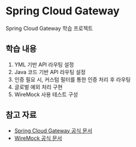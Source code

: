 # Spring Cloud Gateway

Spring Cloud Gateway 학습 프로젝트

## 학습 내용

1. YML 기반 API 라우팅 설정
2. Java 코드 기반 API 라우팅 설정
3. 인증 필요 시, 커스텀 필터를 통한 인증 처리 후 라우팅
4. 글로벌 예외 처리 구현
5. WireMock 사용 테스트 구성

## 참고 자료
- [Spring Cloud Gateway 공식 문서](https://docs.spring.io/spring-cloud-gateway/reference/)
- [WireMock 공식 문서](https://wiremock.org/docs/)

